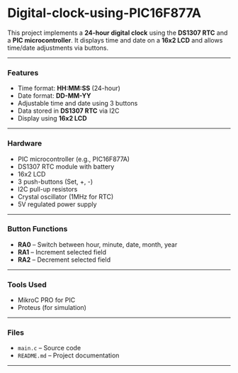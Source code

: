 # Digital-clock-using-PIC16F877A


This project implements a **24-hour digital clock** using the **DS1307 RTC** and a **PIC microcontroller**. It displays time and date on a **16x2 LCD** and allows time/date adjustments via buttons.

---

###  Features

* Time format: **HH\:MM\:SS** (24-hour)
* Date format: **DD-MM-YY**
* Adjustable time and date using 3 buttons
* Data stored in **DS1307 RTC** via I2C
* Display using **16x2 LCD**

---

###  Hardware

* PIC microcontroller (e.g., PIC16F877A)
* DS1307 RTC module with battery
* 16x2 LCD
* 3 push-buttons (Set, +, -)
* I2C pull-up resistors
* Crystal oscillator (1MHz for RTC)
* 5V regulated power supply

---

###  Button Functions

* **RA0** – Switch between hour, minute, date, month, year
* **RA1** – Increment selected field
* **RA2** – Decrement selected field

---

###  Tools Used

* MikroC PRO for PIC
* Proteus (for simulation)

---

###  Files

* `main.c` – Source code
* `README.md` – Project documentation

---
